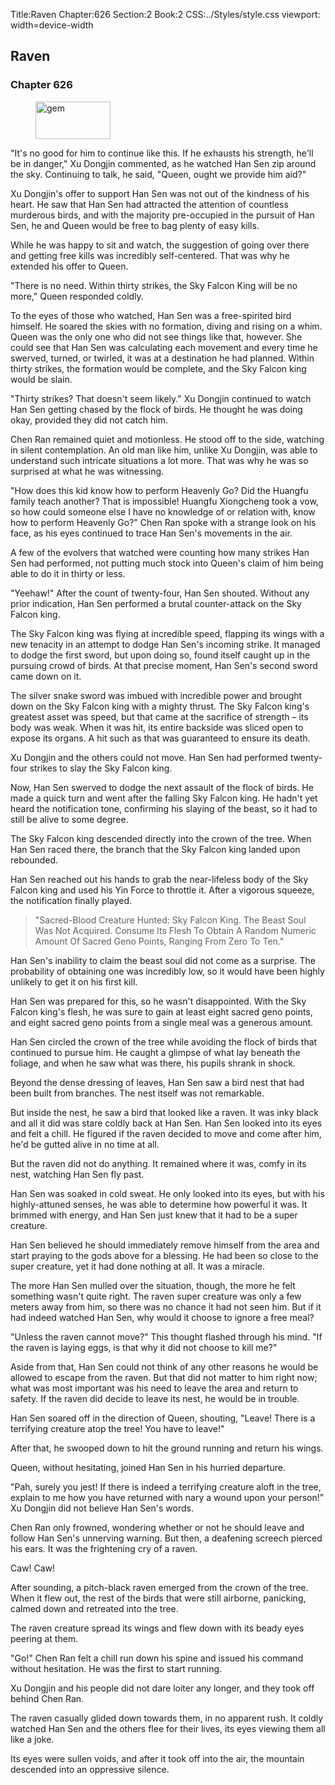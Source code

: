 Title:Raven 
Chapter:626 
Section:2 
Book:2 
CSS:../Styles/style.css 
viewport: width=device-width
  
## Raven
### Chapter 626 
<figure>
	<img src="../Images/gem.gif" alt="gem" id="gem" width="120" height="60" />
</figure>
  

  
  "It's no good for him to continue like this. If he exhausts his strength, he'll be in danger," Xu Dongjin commented, as he watched Han Sen zip around the sky. Continuing to talk, he said, "Queen, ought we provide him aid?"

Xu Dongjin's offer to support Han Sen was not out of the kindness of his heart. He saw that Han Sen had attracted the attention of countless murderous birds, and with the majority pre-occupied in the pursuit of Han Sen, he and Queen would be free to bag plenty of easy kills.

While he was happy to sit and watch, the suggestion of going over there and getting free kills was incredibly self-centered. That was why he extended his offer to Queen.

"There is no need. Within thirty strikes, the Sky Falcon King will be no more," Queen responded coldly.

To the eyes of those who watched, Han Sen was a free-spirited bird himself. He soared the skies with no formation, diving and rising on a whim. Queen was the only one who did not see things like that, however. She could see that Han Sen was calculating each movement and every time he swerved, turned, or twirled, it was at a destination he had planned. Within thirty strikes, the formation would be complete, and the Sky Falcon king would be slain.

"Thirty strikes? That doesn't seem likely." Xu Dongjin continued to watch Han Sen getting chased by the flock of birds. He thought he was doing okay, provided they did not catch him.

Chen Ran remained quiet and motionless. He stood off to the side, watching in silent contemplation. An old man like him, unlike Xu Dongjin, was able to understand such intricate situations a lot more. That was why he was so surprised at what he was witnessing.

"How does this kid know how to perform Heavenly Go? Did the Huangfu family teach another? That is impossible! Huangfu Xiongcheng took a vow, so how could someone else I have no knowledge of or relation with, know how to perform Heavenly Go?" Chen Ran spoke with a strange look on his face, as his eyes continued to trace Han Sen's movements in the air.

A few of the evolvers that watched were counting how many strikes Han Sen had performed, not putting much stock into Queen's claim of him being able to do it in thirty or less.

"Yeehaw!" After the count of twenty-four, Han Sen shouted. Without any prior indication, Han Sen performed a brutal counter-attack on the Sky Falcon king.

The Sky Falcon king was flying at incredible speed, flapping its wings with a new tenacity in an attempt to dodge Han Sen's incoming strike. It managed to dodge the first sword, but upon doing so, found itself caught up in the pursuing crowd of birds. At that precise moment, Han Sen's second sword came down on it.

The silver snake sword was imbued with incredible power and brought down on the Sky Falcon king with a mighty thrust. The Sky Falcon king's greatest asset was speed, but that came at the sacrifice of strength – its body was weak. When it was hit, its entire backside was sliced open to expose its organs. A hit such as that was guaranteed to ensure its death.

Xu Dongjin and the others could not move. Han Sen had performed twenty-four strikes to slay the Sky Falcon king.

Now, Han Sen swerved to dodge the next assault of the flock of birds. He made a quick turn and went after the falling Sky Falcon king. He hadn't yet heard the notification tone, confirming his slaying of the beast, so it had to still be alive to some degree.

The Sky Falcon king descended directly into the crown of the tree. When Han Sen raced there, the branch that the Sky Falcon king landed upon rebounded.

Han Sen reached out his hands to grab the near-lifeless body of the Sky Falcon king and used his Yin Force to throttle it. After a vigorous squeeze, the notification finally played.

> "Sacred-Blood Creature Hunted: Sky Falcon King. The Beast Soul Was Not Acquired. Consume Its Flesh To Obtain A Random Numeric Amount Of Sacred Geno Points, Ranging From Zero To Ten."

Han Sen's inability to claim the beast soul did not come as a surprise. The probability of obtaining one was incredibly low, so it would have been highly unlikely to get it on his first kill.

Han Sen was prepared for this, so he wasn't disappointed. With the Sky Falcon king's flesh, he was sure to gain at least eight sacred geno points, and eight sacred geno points from a single meal was a generous amount.

Han Sen circled the crown of the tree while avoiding the flock of birds that continued to pursue him. He caught a glimpse of what lay beneath the foliage, and when he saw what was there, his pupils shrank in shock.

Beyond the dense dressing of leaves, Han Sen saw a bird nest that had been built from branches. The nest itself was not remarkable.

But inside the nest, he saw a bird that looked like a raven. It was inky black and all it did was stare coldly back at Han Sen. Han Sen looked into its eyes and felt a chill. He figured if the raven decided to move and come after him, he'd be gutted alive in no time at all.

But the raven did not do anything. It remained where it was, comfy in its nest, watching Han Sen fly past.

Han Sen was soaked in cold sweat. He only looked into its eyes, but with his highly-attuned senses, he was able to determine how powerful it was. It brimmed with energy, and Han Sen just knew that it had to be a super creature.

Han Sen believed he should immediately remove himself from the area and start praying to the gods above for a blessing. He had been so close to the super creature, yet it had done nothing at all. It was a miracle.

The more Han Sen mulled over the situation, though, the more he felt something wasn't quite right. The raven super creature was only a few meters away from him, so there was no chance it had not seen him. But if it had indeed watched Han Sen, why would it choose to ignore a free meal?

"Unless the raven cannot move?" This thought flashed through his mind. "If the raven is laying eggs, is that why it did not choose to kill me?"

Aside from that, Han Sen could not think of any other reasons he would be allowed to escape from the raven. But that did not matter to him right now; what was most important was his need to leave the area and return to safety. If the raven did decide to leave its nest, he would be in trouble.

Han Sen soared off in the direction of Queen, shouting, "Leave! There is a terrifying creature atop the tree! You have to leave!"

After that, he swooped down to hit the ground running and return his wings.

Queen, without hesitating, joined Han Sen in his hurried departure.

"Pah, surely you jest! If there is indeed a terrifying creature aloft in the tree, explain to me how you have returned with nary a wound upon your person!" Xu Dongjin did not believe Han Sen's words.

Chen Ran only frowned, wondering whether or not he should leave and follow Han Sen's unnerving warning. But then, a deafening screech pierced his ears. It was the frightening cry of a raven.

Caw! Caw!

After sounding, a pitch-black raven emerged from the crown of the tree. When it flew out, the rest of the birds that were still airborne, panicking, calmed down and retreated into the tree.

The raven creature spread its wings and flew down with its beady eyes peering at them.

"Go!" Chen Ran felt a chill run down his spine and issued his command without hesitation. He was the first to start running.

Xu Dongjin and his people did not dare loiter any longer, and they took off behind Chen Ran.

The raven casually glided down towards them, in no apparent rush. It coldly watched Han Sen and the others flee for their lives, its eyes viewing them all like a joke.

Its eyes were sullen voids, and after it took off into the air, the mountain descended into an oppressive silence.
